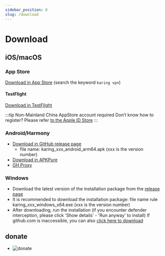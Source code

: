 ```yaml
---
sidebar_position: 8
slug: /download
---
```


# Download

## iOS/macOS

### App Store
[Download in App Store](https://apps.apple.com/us/app/karing/id6472431552) (search the keyword `karing vpn`)

#### TestFlight
[Download in TestFlight](https://testflight.apple.com/join/RLU59OsJ)

:::tip Non-Mainland China AppStore account required
Don’t know how to register? Please refer [to the Apple ID Store](/pi.html?r_c=xda)
:::


### Android/Harmony
- [Download in GitHub release page](https://github.com/KaringX/karing/releases/latest)
  - file name: karing_xxx_android_arm64.apk  (xxx is the version number)
- [Download in APKPure](https://apkpure.com/p/com.nebula.karing)
- [GH Proxy](https://outpost.karing.app/client/android)

### Windows
- Download the latest version of the installation package from the [release page](https://github.com/KaringX/karing/releases/latest)
- It is recommended to download the installation package: file name rule karing_xxx_windows_x64.exe (xxx is the version number)
- After downloading, run the installation (if you encounter defender interception, please click 'Show details' - 'Run anyway' to install)
If github.com is inaccessible, you can also [click here to download](https://outpost.karing.app/client/win_x64)

## donate
- ![donate](/img/donate-usdt.jpg)

